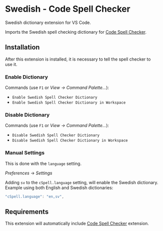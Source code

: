 # Swedish - Code Spell Checker

Swedish dictionary extension for VS Code.

Imports the Swedish spell checking dictionary for [Code Spell Checker](https://marketplace.visualstudio.com/items?itemName=streetsidesoftware.code-spell-checker).



## Installation

After this extension is installed, it is necessary to tell the spell checker to use it.

### Enable Dictionary

Commands (use `F1` or *View -> Command Palette...*):
- `Enable Swedish Spell Checker Dictionary`
- `Enable Swedish Spell Checker Dictionary in Workspace`


### Disable Dictionary

Commands (use `F1` or *View -> Command Palette...*):
- `Disable Swedish Spell Checker Dictionary`
- `Disable Swedish Spell Checker Dictionary in Workspace`

### Manual Settings

This is done with the `language` setting.

*Preferences* -> *Settings*

Adding `sv` to the `cSpell.language` setting, will enable the Swedish dictionary.
Example using both English and Swedish dictionaries:
```javascript
"cSpell.language": "en,sv",
```



## Requirements
This extension will automatically include [Code Spell Checker](https://marketplace.visualstudio.com/items?itemName=streetsidesoftware.code-spell-checker) extension.
